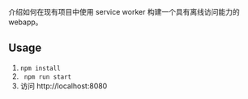 介绍如何在现有项目中使用 service worker 构建一个具有离线访问能力的 webapp。

## Usage

1. ` npm install `
2. ` npm run start`
3. 访问 http://localhost:8080
